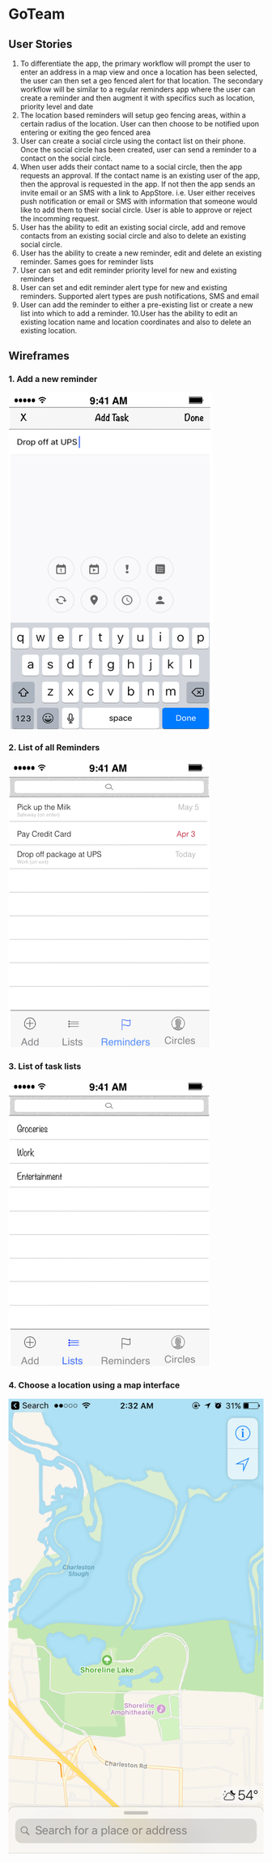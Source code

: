 # GoTeam

## User Stories ##
1. To differentiate the app, the primary workflow will prompt the user to enter an address in a map view and once a location has been selected, the user can then set a geo fenced alert for that location. The secondary workflow will be similar to a regular reminders app where the user can create a reminder and then augment it with specifics such as location, priority level and date 
2. The location based reminders will setup geo fencing areas, within a certain radius of the location. User can then choose to be notified upon entering or exiting the geo fenced area
3. User can create a social circle using the contact list on their phone. Once the social circle has been created, user can send a reminder to a contact on the social circle.
4. When user adds their contact name to a social circle, then the app requests an approval. If the contact name is an existing user of the app, then the approval is requested in the app. If not then the app sends an invite email or an SMS with a link to AppStore. i.e. User either receives push notification or email or SMS with information that someone would like to add them to their social circle. User is able to approve or reject the incomming request.
5. User has the ability to edit an existing social circle, add and remove contacts from an existing social circle and also to delete an existing social circle.
6. User has the ability to create a new reminder, edit and delete an existing reminder. Sames goes for reminder lists
7. User can set and edit reminder priority level for new and existing reminders 
8. User can set and edit reminder alert type for new and existing reminders. Supported alert types are push notifications, SMS and email
9. User can add the reminder to either a pre-existing list or create a new list into which to add a reminder. 
10.User has the ability to edit an existing location name and location coordinates and also to delete an existing location.

## Wireframes ##

### 1. Add a new reminder ### 

![Add Task](Add%20Task.png)



### 2. List of all Reminders ### 

![Reminders](Reminders.png)



### 3. List of task lists ### 

![Lists](Lists.png)



###  4. Choose a location using a map interface ### 

![Location Screen](Location%20Screen.png)


